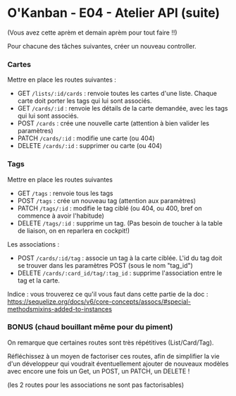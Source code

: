 # O'Kanban - E04 - Atelier API (suite)

(Vous avez cette aprèm et demain aprèm pour tout faire !!)

Pour chacune des tâches suivantes, créer un nouveau controller.

### Cartes

Mettre en place les routes suivantes :

- GET `/lists/:id/cards` : renvoie toutes les cartes d'une liste. Chaque carte doit porter les tags qui lui sont associés.
- GET `/cards/:id` : renvoie les détails de la carte demandée, avec les tags qui lui sont associés.
- POST `/cards` : crée une nouvelle carte (attention à bien valider les paramètres)
- PATCH `/cards/:id` : modifie une carte (ou 404)
- DELETE `/cards/:id` : supprimer ou carte (ou 404)

### Tags

Mettre en place les routes suivantes

- GET `/tags` : renvoie tous les tags
- POST `/tags` : crée un nouveau tag (attention aux paramètres)
- PATCH `/tags/:id` : modifie le tag ciblé (ou 404, ou 400, bref on commence à avoir l'habitude)
- DELETE `/tags/:id` : supprime un tag. (Pas besoin de toucher à la table de liaison, on en reparlera en cockpit!)

Les associations :

- POST `/cards/:id/tag` : associe un tag à la carte ciblée. L'id du tag doit se trouver dans les paramètres POST (sous le nom "tag_id")
- DELETE `/cards/:card_id/tag/:tag_id` : supprime l'association entre le tag et la carte.

Indice : vous trouverez ce qu'il vous faut dans cette partie de la doc : 
https://sequelize.org/docs/v6/core-concepts/assocs/#special-methodsmixins-added-to-instances


### BONUS (chaud bouillant même pour du piment)

On remarque que certaines routes sont très répétitives (List/Card/Tag).

Réfléchissez à un moyen de factoriser ces routes, afin de simplifier la vie d'un développeur qui voudrait éventuellement ajouter de nouveaux modèles avec encore une fois un Get, un POST, un PATCH, un DELETE ! 

(les 2 routes pour les associations ne sont pas factorisables)